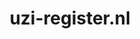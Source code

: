 ---
layout: post
title: "uzi-register.nl"
internal_url: "/dutchgov/uzi-register.nl.html"
subdomains_count: 4
all_subdomains_count: 15
urls_count: 4
ssl_rank: 0
http_rank: 81.25
url_link: /data/uzi-register.nl/urls.txt
all_subdomains_link: /data/uzi-register.nl/all_subdomains.txt
subdomains_link: /data/uzi-register.nl/subdomains.txt
categories: dutchgov
---